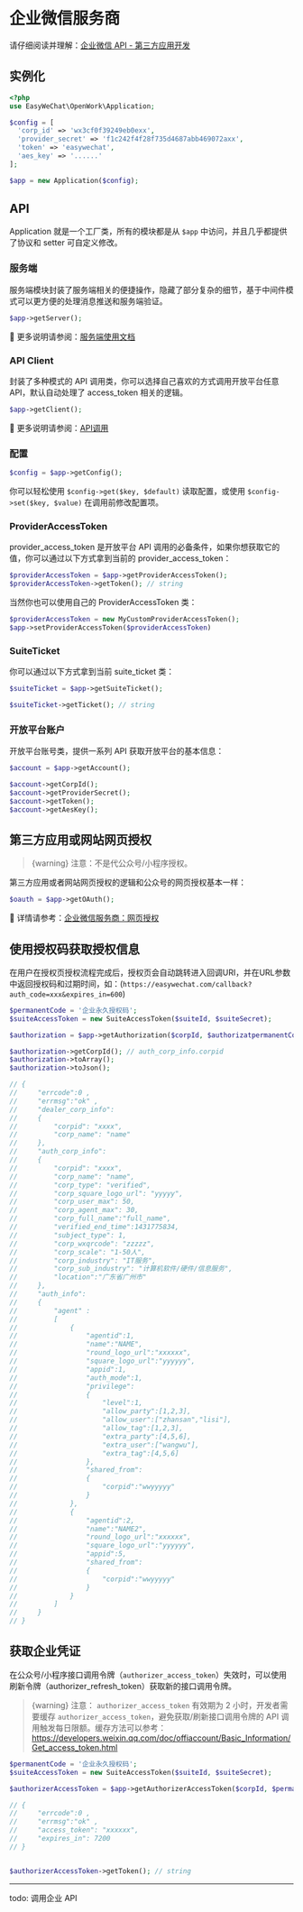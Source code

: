 # 企业微信服务商

请仔细阅读并理解：[企业微信 API - 第三方应用开发](https://open.work.weixin.qq.com/api/doc/90001/90142/90594)

## 实例化

```php
<?php
use EasyWeChat\OpenWork\Application;

$config = [
  'corp_id' => 'wx3cf0f39249eb0exx',
  'provider_secret' => 'f1c242f4f28f735d4687abb469072axx',
  'token' => 'easywechat',
  'aes_key' => '......'
];

$app = new Application($config);
```


## API

Application 就是一个工厂类，所有的模块都是从 `$app` 中访问，并且几乎都提供了协议和 setter 可自定义修改。

### 服务端

服务端模块封装了服务端相关的便捷操作，隐藏了部分复杂的细节，基于中间件模式可以更方便的处理消息推送和服务端验证。

```php
$app->getServer();
```

:book: 更多说明请参阅：[服务端使用文档](server.md)

### API Client

封装了多种模式的 API 调用类，你可以选择自己喜欢的方式调用开放平台任意 API，默认自动处理了 access_token 相关的逻辑。

```php
$app->getClient();
```

:book: 更多说明请参阅：[API调用](/docs/{{version}}/common/client.md)

### 配置

```php
$config = $app->getConfig();
```

你可以轻松使用 `$config->get($key, $default)` 读取配置，或使用 `$config->set($key, $value)` 在调用前修改配置项。

### ProviderAccessToken

provider_access_token 是开放平台 API 调用的必备条件，如果你想获取它的值，你可以通过以下方式拿到当前的 provider_access_token：

```php
$providerAccessToken = $app->getProviderAccessToken();
$providerAccessToken->getToken(); // string
```

当然你也可以使用自己的 ProviderAccessToken 类：

```php
$providerAccessToken = new MyCustomProviderAccessToken();
$app->setProviderAccessToken($providerAccessToken)
```

### SuiteTicket

你可以通过以下方式拿到当前 suite_ticket 类：

```php
$suiteTicket = $app->getSuiteTicket();

$suiteTicket->getTicket(); // string
```

### 开放平台账户

开放平台账号类，提供一系列 API 获取开放平台的基本信息：

```php
$account = $app->getAccount();

$account->getCorpId();
$account->getProviderSecret();
$account->getToken();
$account->getAesKey();
```


## 第三方应用或网站网页授权

> {warning} 注意：不是代公众号/小程序授权。

第三方应用或者网站网页授权的逻辑和公众号的网页授权基本一样：

```php
$oauth = $app->getOAuth();
```

:book: 详情请参考：[企业微信服务商：网页授权](oauth.md)


## 使用授权码获取授权信息

在用户在授权页授权流程完成后，授权页会自动跳转进入回调URI，并在URL参数中返回授权码和过期时间，如：(`https://easywechat.com/callback?auth_code=xxx&expires_in=600`)

```php
$permanentCode = '企业永久授权码';
$suiteAccessToken = new SuiteAccessToken($suiteId, $suiteSecret);

$authorization = $app->getAuthorization($corpId, $authorizatpermanentCodeionCode, $suiteAccessToken);

$authorization->getCorpId(); // auth_corp_info.corpid
$authorization->toArray();
$authorization->toJson();

// {
//     "errcode":0 ,
//     "errmsg":"ok" ,
//     "dealer_corp_info":
//     {
//         "corpid": "xxxx",
//         "corp_name": "name"
//     },
//     "auth_corp_info":
//     {
//         "corpid": "xxxx",
//         "corp_name": "name",
//         "corp_type": "verified",
//         "corp_square_logo_url": "yyyyy",
//         "corp_user_max": 50,
//         "corp_agent_max": 30,
//         "corp_full_name":"full_name",
//         "verified_end_time":1431775834,
//         "subject_type": 1,
//         "corp_wxqrcode": "zzzzz",
//         "corp_scale": "1-50人",
//         "corp_industry": "IT服务",
//         "corp_sub_industry": "计算机软件/硬件/信息服务",
//         "location":"广东省广州市"
//     },
//     "auth_info":
//     {
//         "agent" :
//         [
//             {
//                 "agentid":1,
//                 "name":"NAME",
//                 "round_logo_url":"xxxxxx",
//                 "square_logo_url":"yyyyyy",
//                 "appid":1,
//                 "auth_mode":1,
//                 "privilege":
//                 {
//                     "level":1,
//                     "allow_party":[1,2,3],
//                     "allow_user":["zhansan","lisi"],
//                     "allow_tag":[1,2,3],
//                     "extra_party":[4,5,6],
//                     "extra_user":["wangwu"],
//                     "extra_tag":[4,5,6]
//                 },
//                 "shared_from":
//                 {
//                     "corpid":"wwyyyyy"
//                 }
//             },
//             {
//                 "agentid":2,
//                 "name":"NAME2",
//                 "round_logo_url":"xxxxxx",
//                 "square_logo_url":"yyyyyy",
//                 "appid":5,
//                 "shared_from":
//                 {
//                     "corpid":"wwyyyyy"
//                 }
//             }
//         ]
//     }
// }

```

## 获取企业凭证

在公众号/小程序接口调用令牌（`authorizer_access_token`）失效时，可以使用刷新令牌（authorizer_refresh_token）获取新的接口调用令牌。

> {warning} 注意： `authorizer_access_token` 有效期为 2 小时，开发者需要缓存 `authorizer_access_token`，避免获取/刷新接口调用令牌的 API 调用触发每日限额。缓存方法可以参考：https://developers.weixin.qq.com/doc/offiaccount/Basic_Information/Get_access_token.html

```php
$permanentCode = '企业永久授权码';
$suiteAccessToken = new SuiteAccessToken($suiteId, $suiteSecret);

$authorizerAccessToken = $app->getAuthorizerAccessToken($corpId, $permanentCode, $suiteAccessToken)

// {
//     "errcode":0 ,
//     "errmsg":"ok" ,
//     "access_token": "xxxxxx",
//     "expires_in": 7200
// }


$authorizerAccessToken->getToken(); // string
```

---

todo: 调用企业 API